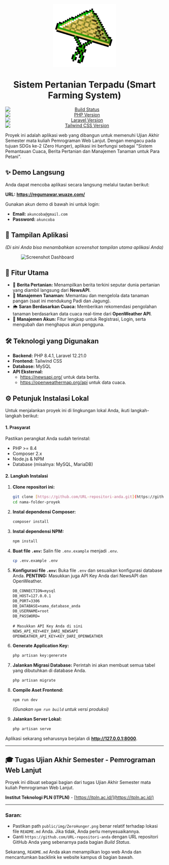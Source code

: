 <p align="center"><a href="https://regumawar.wuaze.com/" target="_blank"><img src="public/img/ZeroHunger.png" width="200" alt="Logo Sistem Pertanian"></a></p>

<h1 align="center">Sistem Pertanian Terpadu (Smart Farming System)</h1>

<p align="center">
    <a href="https://github.com/URL-repositori-anda/actions"><img src="https://github.com/laravel/framework/workflows/tests/badge.svg" alt="Build Status"></a>
    <a href="#"><img src="https://img.shields.io/badge/PHP-8.4.1-777BB4?style=flat-square&logo=php" alt="PHP Version"></a>
    <a href="#"><img src="https://img.shields.io/badge/Laravel-12.21.0-FF2D20?style=flat-square&logo=laravel" alt="Laravel Version"></a>
    <a href="#"><img src="https://img.shields.io/badge/Tailwind_CSS-3.4-38B2AC?style=flat-square&logo=tailwind-css&logoColor=white" alt="Tailwind CSS Version"></a>
</p>

Proyek ini adalah aplikasi web yang dibangun untuk memenuhi Ujian Akhir Semester mata kuliah Pemrograman Web Lanjut. Dengan mengacu pada tujuan SDGs ke-2 (Zero Hunger), aplikasi ini berfungsi sebagai "Sistem Pemantauan Cuaca, Berita Pertanian dan Manajemen Tanaman untuk Para Petani".

## ✨ Demo Langsung

Anda dapat mencoba aplikasi secara langsung melalui tautan berikut:

**URL:** **https://regumawar.wuaze.com/**

Gunakan akun demo di bawah ini untuk login:
- **Email:** `akuncoba@gmail.com`
- **Password:** `akuncoba`

## 📸 Tampilan Aplikasi

*(Di sini Anda bisa menambahkan screenshot tampilan utama aplikasi Anda)*
<!DOCTYPE html>
<html>
<head>
<style>
img {
  display: block;
  margin-left: auto;
  margin-right: auto;
}
</style>
</head>
<body>

<img src="https://via.placeholder.com/800x450.png?text=Screenshot+Aplikasi+Anda" alt="Screenshot Dashboard" style="width:80%;">

</body>
</html>

## 🚀 Fitur Utama

-   📰 **Berita Pertanian:** Menampilkan berita terkini seputar dunia pertanian yang diambil langsung dari **NewsAPI**.
-   🌽 **Manajemen Tanaman:** Memantau dan mengelola data tanaman pangan (saat ini mendukung Padi dan Jagung).
-   🌦️ **Saran Berdasarkan Cuaca:** Memberikan rekomendasi pengolahan tanaman berdasarkan data cuaca real-time dari **OpenWeather API**.
-   👤 **Manajemen Akun:** Fitur lengkap untuk Registrasi, Login, serta mengubah dan menghapus akun pengguna.

## 🛠️ Teknologi yang Digunakan

-   **Backend:** PHP 8.4.1, Laravel 12.21.0
-   **Frontend:** Tailwind CSS
-   **Database:** MySQL
-   **API Eksternal:**
    -   https://newsapi.org/ untuk data berita.
    -   https://openweathermap.org/api untuk data cuaca.

## ⚙️ Petunjuk Instalasi Lokal

Untuk menjalankan proyek ini di lingkungan lokal Anda, ikuti langkah-langkah berikut:

#### 1. Prasyarat
Pastikan perangkat Anda sudah terinstal:
-   PHP >= 8.4
-   Composer 2.x
-   Node.js & NPM
-   Database (misalnya: MySQL, MariaDB)

#### 2. Langkah Instalasi

1.  **Clone repositori ini:**
    ````bash
    git clone [https://github.com/URL-repositori-anda.git](https://github.com/URL-repositori-anda.git)
    cd nama-folder-proyek
    ````

2.  **Instal dependensi Composer:**
    ````bash
    composer install
    ````

3.  **Instal dependensi NPM:**
    ````bash
    npm install
    ````

4.  **Buat file `.env`:**
    Salin file `.env.example` menjadi `.env`.
    ````bash
    cp .env.example .env
    ````

5.  **Konfigurasi file `.env`:**
    Buka file `.env` dan sesuaikan konfigurasi database Anda. **PENTING:** Masukkan juga API Key Anda dari NewsAPI dan OpenWeather.
    ````.env
    DB_CONNECTION=mysql
    DB_HOST=127.0.0.1
    DB_PORT=3306
    DB_DATABASE=nama_database_anda
    DB_USERNAME=root
    DB_PASSWORD=

    # Masukkan API Key Anda di sini
    NEWS_API_KEY=KEY_DARI_NEWSAPI
    OPENWEATHER_API_KEY=KEY_DARI_OPENWEATHER
    ````

6.  **Generate Application Key:**
    ````bash
    php artisan key:generate
    ````

7.  **Jalankan Migrasi Database:**
    Perintah ini akan membuat semua tabel yang dibutuhkan di database Anda.
    ````bash
    php artisan migrate
    ````

8.  **Compile Aset Frontend:**
    ````bash
    npm run dev
    ````
    *(Gunakan `npm run build` untuk versi produksi)*

9.  **Jalankan Server Lokal:**
    ````bash
    php artisan serve
    ````

Aplikasi sekarang seharusnya berjalan di **http://127.0.0.1:8000**.

---

## 🎓 Tugas Ujian Akhir Semester - Pemrograman Web Lanjut

Proyek ini dibuat sebagai bagian dari tugas Ujian Akhir Semester mata kuliah Pemrograman Web Lanjut.

**Institut Teknologi PLN (ITPLN)** - [https://itpln.ac.id/](https://itpln.ac.id/)

---

### Saran:
-   Pastikan path `public/img/ZeroHunger.png` benar relatif terhadap lokasi file `README.md` Anda. Jika tidak, Anda perlu menyesuaikannya.
-   Ganti `https://github.com/URL-repositori-anda` dengan URL repositori GitHub Anda yang sebenarnya pada bagian *Build Status*.

Sekarang, `README.md` Anda akan menampilkan logo web Anda dan mencantumkan backlink ke website kampus di bagian bawah.
